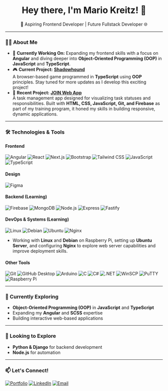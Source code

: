 <h1 align="center">Hey there, I'm Mario Kreitz! 👋</h1>
<p align="center">
  🚀 Aspiring Frontend Developer | Future Fullstack Developer 🌐
</p>

---

### 👨‍💻 About Me

- 🔭 **Currently Working On:** Expanding my frontend skills with a focus on **Angular** and diving deeper into **Object-Oriented Programming (OOP)** in **JavaScript** and **TypeScript**.
- 🎮 **Current Project:** **[Shadowhound](https://github.com/mariokreitz/Shadowhound)**  
  A browser-based game programmed in **TypeScript** using **OOP** principles. Stay tuned for more updates as I develop this exciting project!
- 💼 **Recent Project:** **[JOIN Web App](https://github.com/mariokreitz/JOIN)**  
  A task management app designed for visualizing task statuses and responsibilities. Built with **HTML, CSS, JavaScript, Git, and Firebase** as part of my training program, it honed my skills in building responsive, dynamic applications.

---

### 🛠️ Technologies & Tools

#### Frontend
![Angular](https://img.shields.io/badge/Angular-DD0031?style=flat&logo=angular&logoColor=white)
![React](https://img.shields.io/badge/React-61DAFB?style=flat&logo=react&logoColor=white)
![Next.js](https://img.shields.io/badge/Next.js-000000?style=flat&logo=nextdotjs&logoColor=white)
![Bootstrap](https://img.shields.io/badge/Bootstrap-7952B3?style=flat&logo=bootstrap&logoColor=white)
![Tailwind CSS](https://img.shields.io/badge/Tailwind_CSS-38B2AC?style=flat&logo=tailwind-css&logoColor=white)
![JavaScript](https://img.shields.io/badge/JavaScript-F7DF1E?style=flat&logo=javascript&logoColor=black)
![TypeScript](https://img.shields.io/badge/TypeScript-007ACC?style=flat&logo=typescript&logoColor=white)

#### Design
![Figma](https://img.shields.io/badge/Figma-F24E1E?style=flat&logo=figma&logoColor=white)

#### Backend (Learning)
![Firebase](https://img.shields.io/badge/Firebase-FFCA28?style=flat&logo=firebase&logoColor=black)
![MongoDB](https://img.shields.io/badge/MongoDB-47A248?style=flat&logo=mongodb&logoColor=white)
![Node.js](https://img.shields.io/badge/Node.js-339933?style=flat&logo=nodedotjs&logoColor=white)
![Express](https://img.shields.io/badge/Express-000000?style=flat&logo=express&logoColor=white)
![Fastify](https://img.shields.io/badge/Fastify-000000?style=flat&logo=fastify&logoColor=white)

#### DevOps & Systems (Learning)
![Linux](https://img.shields.io/badge/Linux-FCC624?style=flat&logo=linux&logoColor=black)
![Debian](https://img.shields.io/badge/Debian-A81D33?style=flat&logo=debian&logoColor=white)
![Ubuntu](https://img.shields.io/badge/Ubuntu-E95420?style=flat&logo=ubuntu&logoColor=white)
![Nginx](https://img.shields.io/badge/Nginx-009639?style=flat&logo=nginx&logoColor=white)
- Working with **Linux** and **Debian** on Raspberry Pi, setting up **Ubuntu Server**, and configuring **Nginx** to explore web server capabilities and improve deployment skills.

#### Other Tools
![Git](https://img.shields.io/badge/Git-F05032?style=flat&logo=git&logoColor=white)
![GitHub Desktop](https://img.shields.io/badge/GitHub_Desktop-181717?style=flat&logo=github&logoColor=white)
![Arduino](https://img.shields.io/badge/Arduino-00979D?style=flat&logo=arduino&logoColor=white)
![C](https://img.shields.io/badge/C-00599C?style=flat&logo=c&logoColor=white)
![C#](https://img.shields.io/badge/C%23-239120?style=flat&logo=csharp&logoColor=white)
![.NET](https://img.shields.io/badge/.NET-512BD4?style=flat&logo=dotnet&logoColor=white)
![WinSCP](https://img.shields.io/badge/WinSCP-0080FF?style=flat&logo=winscp&logoColor=white)
![PuTTY](https://img.shields.io/badge/PuTTY-023232?style=flat&logo=putty&logoColor=white)
![Raspberry Pi](https://img.shields.io/badge/Raspberry_Pi-A22846?style=flat&logo=raspberrypi&logoColor=white)

---

### 🌱 Currently Exploring
- **Object-Oriented Programming (OOP)** in **JavaScript** and **TypeScript**
- Expanding my **Angular** and **SCSS** expertise
- Building interactive web-based applications

---

### 👀 Looking to Explore
- **Python & Django** for backend development
- **Node.js** for automation

---

### 📫 Let's Connect!

<p align="left">
  <a href="https://your-portfolio.com" target="_blank"><img alt="Portfolio" src="https://img.shields.io/badge/Portfolio-FF5722?style=flat&logo=google-chrome&logoColor=white"/></a>
  <a href="https://www.linkedin.com/in/mario-kreitz-70b68b336/" target="_blank"><img alt="LinkedIn" src="https://img.shields.io/badge/LinkedIn-0A66C2?style=flat&logo=linkedin&logoColor=white"/></a>
  <a href="mailto:mario.kreitz@web.de" target="_blank"><img alt="Email" src="https://img.shields.io/badge/Email-D14836?style=flat&logo=gmail&logoColor=white"/></a>
</p>
